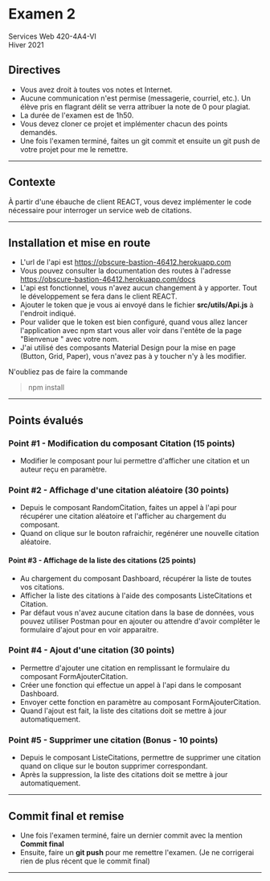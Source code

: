 # Examen 2
Services Web 420-4A4-VI  
Hiver 2021

## Directives
- Vous avez droit à toutes vos notes et Internet.
- Aucune communication n'est permise (messagerie, courriel, etc.). Un élève pris en flagrant délit se verra attribuer la note de 0 pour plagiat. 
- La durée de l'examen est de 1h50.
- Vous devez cloner ce projet et implémenter chacun des points demandés.
- Une fois l'examen terminé, faites un git commit et ensuite un git push de votre projet pour me le remettre.

-----------------------

## Contexte
À partir d'une ébauche de client REACT, vous devez implémenter le code nécessaire pour interroger un service web de citations.

-----------------------
## Installation et mise en route
- L'url de l'api est https://obscure-bastion-46412.herokuapp.com
- Vous pouvez consulter la documentation des routes à l'adresse https://obscure-bastion-46412.herokuapp.com/docs
- L'api est fonctionnel, vous n'avez aucun changement à y apporter. Tout le développement se fera dans le client REACT.
- Ajouter le token que je vous ai envoyé dans le fichier **src/utils/Api.js** à l'endroit indiqué.
- Pour valider que le token est bien configuré, quand vous allez lancer l'application avec npm start vous aller voir dans l'entête de la page "Bienvenue " avec votre nom.
- J'ai utilisé des composants Material Design pour la mise en page (Button, Grid, Paper), vous n'avez pas à y toucher n'y à les modifier.

N'oubliez pas de faire la commande 
>npm install
----------------------------

## Points évalués  

### Point #1 - Modification du composant Citation (15 points)

- Modifier le composant pour lui permettre d'afficher une citation et un auteur reçu en paramètre.

### Point #2 - Affichage d'une citation aléatoire (30 points)

- Depuis le composant RandomCitation, faites un appel à l'api pour récupérer une citation aléatoire et l'afficher au chargement du composant.
- Quand on clique sur le bouton rafraichir, regénérer une nouvelle citation aléatoire.

#### Point #3 - Affichage de la liste des citations (25 points)

- Au chargement du composant Dashboard, récupérer la liste de toutes vos citations.
- Afficher la liste des citations à l'aide des composants ListeCitations et Citation.
- Par défaut vous n'avez aucune citation dans la base de données, vous pouvez utiliser Postman pour en ajouter ou attendre d'avoir complêter le formulaire d'ajout pour en voir apparaitre.

### Point #4 - Ajout d'une citation (30 points)

- Permettre d'ajouter une citation en remplissant le formulaire du composant FormAjouterCitation. 
- Créer une fonction qui effectue un appel à l'api dans le composant Dashboard.
- Envoyer cette fonction en paramètre au composant FormAjouterCitation.
- Quand l'ajout est fait, la liste des citations doit se mettre à jour automatiquement.

### Point #5 - Supprimer une citation (Bonus - 10 points)

- Depuis le composant ListeCitations, permettre de supprimer une citation quand on clique sur le bouton supprimer correspondant.
- Après la suppression, la liste des citations doit se mettre à jour automatiquement.

----------------------------

## Commit final et remise
- Une fois l'examen terminé, faire un dernier commit avec la mention **Commit final**
- Ensuite, faire un **git push** pour me remettre l'examen. (Je ne corrigerai rien de plus récent que le commit final)

----------------------------
 

